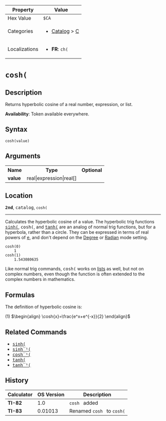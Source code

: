 | Property      | Value |
|---------------|-------|
| Hex Value     | `$CA`|
| Categories    | <ul><li>[Catalog](<../categories/Catalog.md>) > [C](<../categories/Catalog.md#C>)</li></ul> |
| Localizations | <ul><li><b>FR</b>: `ch(`</li></ul> |

# `cosh(`

## Description
Returns hyperbolic cosine of a real number, expression, or list.


<b>Availability</b>: Token available everywhere.

## Syntax
`cosh(value)`

## Arguments
<table>
<tr><th>Name</th><th>Type</th><th>Optional</th></tr>

<tr><td><b>value</b></td><td>real|expression|real[]</td><td></td></tr>

</table>

## Location
<tt><kbd><b>2nd</b></kbd></tt>, <kbd>catalog</kbd>, `cosh(`
<hr>

Calculates the hyperbolic cosine of a value. The hyperbolic trig functions <tt><a href="/sinh">sinh(</a></tt>, <tt>cosh(</tt>, and <tt><a href="/tanh">tanh(</a></tt> are an analog of normal trig functions, but for a hyperbola, rather than a circle. They can be expressed in terms of real powers of <tt><a href="/e-value">e</a></tt>, and don't depend on the [Degree](/degree-mode) or [Radian](/radian-mode) mode setting.

```ti-basic
cosh(0)
    1
cosh(1)
    1.543080635
```

Like normal trig commands, <tt>cosh(</tt> works on [lists](/lists) as well, but not on complex numbers, even though the function is often extended to the complex numbers in mathematics.

## Formulas

The definition of hyperbolic cosine is:

(1) $`\begin{align} \cosh{x}=\frac{e^x+e^{-x}}{2} \end{align}`$ 

## Related Commands

*   <tt><a href="/sinh">sinh(</a></tt>
*   <tt><a href="/arsinh">sinh‾¹(</a></tt>
*   <tt><a href="/arcosh">cosh‾¹(</a></tt>
*   <tt><a href="/tanh">tanh(</a></tt>
*   <tt><a href="/artanh">tanh‾¹(</a></tt>

## History
| Calculator | OS Version | Description |
|------------|------------|-------------|
| <b>TI-82</b> | 1.0 | `cosh ` added |
| <b>TI-83</b> | 0.01013 | Renamed `cosh ` to `cosh(`


